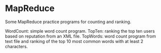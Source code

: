 # MapReduce
Some MapReduce practice programs for counting and ranking.

WordCount: simple word count program.
TopTen: ranking the top ten users based on reputation from an XML file.
TopWords: word count program from text file and ranking of the top 10 most common words with at least 2 characters.
